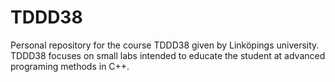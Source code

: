 # TDDD38

Personal repository for the course TDDD38 given by Linköpings university. TDDD38 focuses on small labs intended to educate the student at advanced programing methods in C++.
